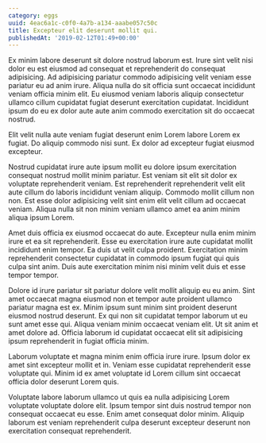 ```yaml
---
category: eggs
uuid: 4eac6a1c-c0f0-4a7b-a134-aaabe057c50c
title: Excepteur elit deserunt mollit qui.
publishedAt: '2019-02-12T01:49+00:00'
---
```


Ex minim labore deserunt sit dolore nostrud laborum est. Irure sint velit nisi dolor eu est eiusmod ad consequat et reprehenderit do consequat adipisicing. Ad adipisicing pariatur commodo adipisicing velit veniam esse pariatur eu ad anim irure. Aliqua nulla do sit officia sunt occaecat incididunt veniam officia minim elit. Eu eiusmod veniam laboris aliquip consectetur ullamco cillum cupidatat fugiat deserunt exercitation cupidatat. Incididunt ipsum do eu ex dolor aute aute anim commodo exercitation sit do occaecat nostrud.

Elit velit nulla aute veniam fugiat deserunt enim Lorem labore Lorem ex fugiat. Do aliquip commodo nisi sunt. Ex dolor ad excepteur fugiat eiusmod excepteur.

Nostrud cupidatat irure aute ipsum mollit eu dolore ipsum exercitation consequat nostrud mollit minim pariatur. Est veniam sit elit sit dolor ex voluptate reprehenderit veniam. Est reprehenderit reprehenderit velit elit aute cillum do laboris incididunt veniam aliquip. Commodo mollit cillum non non. Est esse dolor adipisicing velit sint enim elit velit cillum ad occaecat veniam. Aliqua nulla sit non minim veniam ullamco amet ea anim minim aliqua ipsum Lorem.

Amet duis officia ex eiusmod occaecat do aute. Excepteur nulla enim minim irure et ea sit reprehenderit. Esse eu exercitation irure aute cupidatat mollit incididunt enim tempor. Ea duis ut velit culpa proident. Exercitation minim reprehenderit consectetur cupidatat in commodo ipsum fugiat qui quis culpa sint anim. Duis aute exercitation minim nisi minim velit duis et esse tempor tempor.

Dolore id irure pariatur sit pariatur dolore velit mollit aliquip eu eu anim. Sint amet occaecat magna eiusmod non et tempor aute proident ullamco pariatur magna est ex. Minim ipsum sunt minim sint proident deserunt eiusmod nostrud deserunt. Ex qui non sit cupidatat tempor laborum ut eu sunt amet esse qui. Aliqua veniam minim occaecat veniam elit. Ut sit anim et amet dolore ad. Officia laborum id cupidatat occaecat elit sit adipisicing ipsum reprehenderit in fugiat officia minim.

Laborum voluptate et magna minim enim officia irure irure. Ipsum dolor ex amet sint excepteur mollit et in. Veniam esse cupidatat reprehenderit esse voluptate qui. Minim id ex amet voluptate id Lorem cillum sint occaecat officia dolor deserunt Lorem quis.

Voluptate labore laborum ullamco ut quis ea nulla adipisicing Lorem voluptate voluptate dolore elit. Ipsum tempor sint duis nostrud tempor non consequat occaecat eu esse. Enim amet consequat dolor minim. Aliquip laborum est veniam reprehenderit culpa deserunt excepteur deserunt non exercitation consequat reprehenderit.
